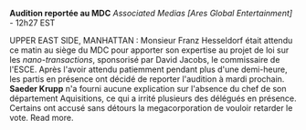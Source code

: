 ﻿**Audition reportée au MDC**
*Associated Medias [Ares Global Entertainment]* - 12h27 EST

UPPER EAST SIDE, MANHATTAN : Monsieur Franz Hesseldorf était attendu ce matin au siège du MDC pour apporter son expertise au projet de loi sur les *nano-transactions*, sponsorisé par David Jacobs, le commissaire de l'ESCE. Après l'avoir attendu patiemment pendant plus d'une demi-heure, les partis en présence ont décidé de reporter l'audition à mardi prochain.
**Saeder Krupp** n'a fourni aucune explication sur l'absence du chef de son département Aquisitions, ce qui a irrité plusieurs des délégués en présence. Certains ont accusé sans détours la megacorporation de vouloir retarder le vote. Read more.
